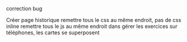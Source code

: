 correction bug

Créer page historique
remettre tous le css au même endroit, pas de css inline
remettre tous le js au même endroit
dans gérer les exercices sur téléphones, les cartes se superposent

